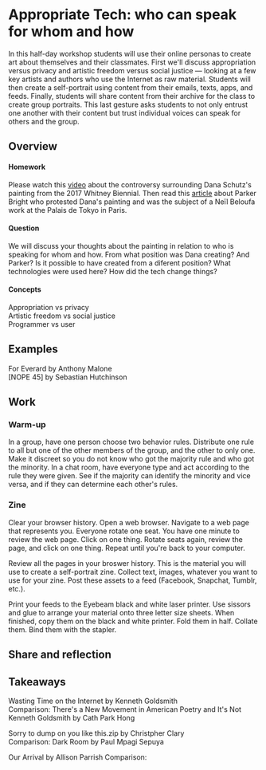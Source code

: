 # Appropriate Tech: who can speak for whom and how

In this half-day workshop students will use their online personas to create art about themselves and their classmates. First we'll discuss appropriation versus privacy and artistic freedom versus social justice — looking at a few key artists and authors who use the Internet as raw material. Students will then create a self-portrait using content from their emails, texts, apps, and feeds. Finally, students will share content from their archive for the class to create group portraits. This last gesture asks students to not only entrust one another with their content but trust individual voices can speak for others and the group. 


## Overview

#### Homework
Please watch this [video](https://video.vice.com/en_us/embed/58dabbab91d237b4148aa34f) about the controversy surrounding Dana Schutz's painting from the 2017 Whitney Biennial. Then read this [article](https://news.artnet.com/art-world/parker-bright-paris-protest-1227947) about Parker Bright who protested Dana's painting and was the subject of a Neïl Beloufa work at the Palais de Tokyo in Paris.

#### Question
We will discuss your thoughts about the painting in relation to who is speaking for whom and how. From what position was Dana creating? And Parker? Is it possible to have created from a diferent position? What technologies were used here? How did the tech change things?  

#### Concepts
Appropriation vs privacy <br>
Artistic freedom vs social justice  <br>
Programmer vs user


## Examples


For Everard by Anthony Malone <br>
[NOPE 45] by Sebastian Hutchinson <br>


## Work

### Warm-up
In a group, have one person choose two behavior rules. Distribute one rule to all but one of the other members of the group, and the other to only one. Make it discreet so you do not know who got the majority rule and who got the minority. In a chat room, have everyone type and act according to the rule they were given. See if the majority can identify the minority and vice versa, and if they can determine each other's rules.

### Zine
Clear your browser history. Open a web browser. Navigate to a web page that represents you. Everyone rotate one seat. You have one minute to review the web page. Click on one thing. Rotate seats again, review the page, and click on one thing. Repeat until you're back to your computer.

Review all the pages in your broswer history. This is the material you will use to create a self-portrait zine. Collect text, images, whatever you want to use for your zine. Post these assets to a feed (Facebook, Snapchat, Tumblr, etc.). 

Print your feeds to the Eyebeam black and white laser printer. Use sissors and glue to arrange your material onto three letter size sheets. When finished, copy them on the black and white printer. Fold them in half. Collate them. Bind them with the stapler.


## Share and reflection


## Takeaways
Wasting Time on the Internet by Kenneth Goldsmith <br>
Comparison: There's a New Movement in American Poetry and It's Not Kenneth Goldsmith by Cath Park Hong

Sorry to dump on you like this.zip by Christpher Clary <br>
Comparison: Dark Room by Paul Mpagi Sepuya

Our Arrival by Allison Parrish
Comparison: 


